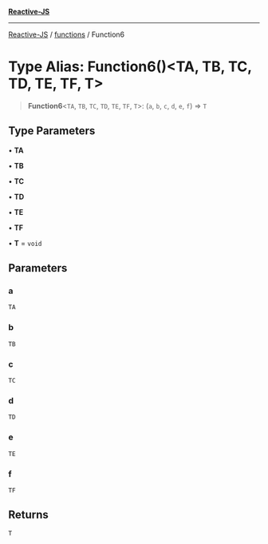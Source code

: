 [**Reactive-JS**](../../README.md)

***

[Reactive-JS](../../README.md) / [functions](../README.md) / Function6

# Type Alias: Function6()\<TA, TB, TC, TD, TE, TF, T\>

> **Function6**\<`TA`, `TB`, `TC`, `TD`, `TE`, `TF`, `T`\>: (`a`, `b`, `c`, `d`, `e`, `f`) => `T`

## Type Parameters

• **TA**

• **TB**

• **TC**

• **TD**

• **TE**

• **TF**

• **T** = `void`

## Parameters

### a

`TA`

### b

`TB`

### c

`TC`

### d

`TD`

### e

`TE`

### f

`TF`

## Returns

`T`
